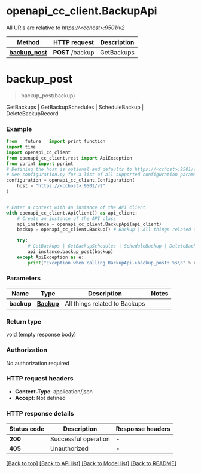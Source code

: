 # openapi_cc_client.BackupApi

All URIs are relative to *https://&lt;cchost&gt;:9501/v2*

Method | HTTP request | Description
------------- | ------------- | -------------
[**backup_post**](BackupApi.md#backup_post) | **POST** /backup | GetBackups | GetBackupSchedules | ScheduleBackup | DeleteBackupRecord


# **backup_post**
> backup_post(backup)

GetBackups | GetBackupSchedules | ScheduleBackup | DeleteBackupRecord

### Example

```python
from __future__ import print_function
import time
import openapi_cc_client
from openapi_cc_client.rest import ApiException
from pprint import pprint
# Defining the host is optional and defaults to https://<cchost>:9501/v2
# See configuration.py for a list of all supported configuration parameters.
configuration = openapi_cc_client.Configuration(
    host = "https://<cchost>:9501/v2"
)


# Enter a context with an instance of the API client
with openapi_cc_client.ApiClient() as api_client:
    # Create an instance of the API class
    api_instance = openapi_cc_client.BackupApi(api_client)
    backup = openapi_cc_client.Backup() # Backup | All things related to Backups

    try:
        # GetBackups | GetBackupSchedules | ScheduleBackup | DeleteBackupRecord
        api_instance.backup_post(backup)
    except ApiException as e:
        print("Exception when calling BackupApi->backup_post: %s\n" % e)
```

### Parameters

Name | Type | Description  | Notes
------------- | ------------- | ------------- | -------------
 **backup** | [**Backup**](Backup.md)| All things related to Backups | 

### Return type

void (empty response body)

### Authorization

No authorization required

### HTTP request headers

 - **Content-Type**: application/json
 - **Accept**: Not defined

### HTTP response details
| Status code | Description | Response headers |
|-------------|-------------|------------------|
**200** | Successful operation |  -  |
**405** | Unauthorized |  -  |

[[Back to top]](#) [[Back to API list]](../README.md#documentation-for-api-endpoints) [[Back to Model list]](../README.md#documentation-for-models) [[Back to README]](../README.md)

